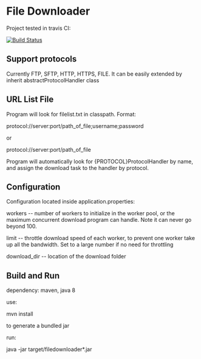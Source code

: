 # File Downloader

Project tested in travis CI:

[![Build Status](https://travis-ci.org/yuenengfanhua/file-downloader.svg?branch=master)](https://travis-ci.org/yuenengfanhua/file-downloader)

## Support protocols

Currently FTP, SFTP, HTTP, HTTPS, FILE. It can be easily extended by inherit abstractProtocolHandler class

## URL List File

Program will look for filelist.txt in classpath. Format:

protocol://server:port/path_of_file;username;password

or

protocol://server:port/path_of_file

Program will automatically look for {PROTOCOL}ProtocolHandler by name, and assign the download task to the handler by protocol.

## Configuration

Configuration located inside application.properties:

workers -- number of workers to initialize in the worker pool, or the maximum concurrent download program can handle. Note it can never go beyond 100.

limit -- throttle download speed of each worker, to prevent one worker take up all the bandwidth. Set to a large number if no need for throttling

download_dir -- location of the download folder

## Build and Run

dependency: maven, java 8

use:

mvn install

to generate a bundled jar

run:

java -jar target/filedownloader*.jar

